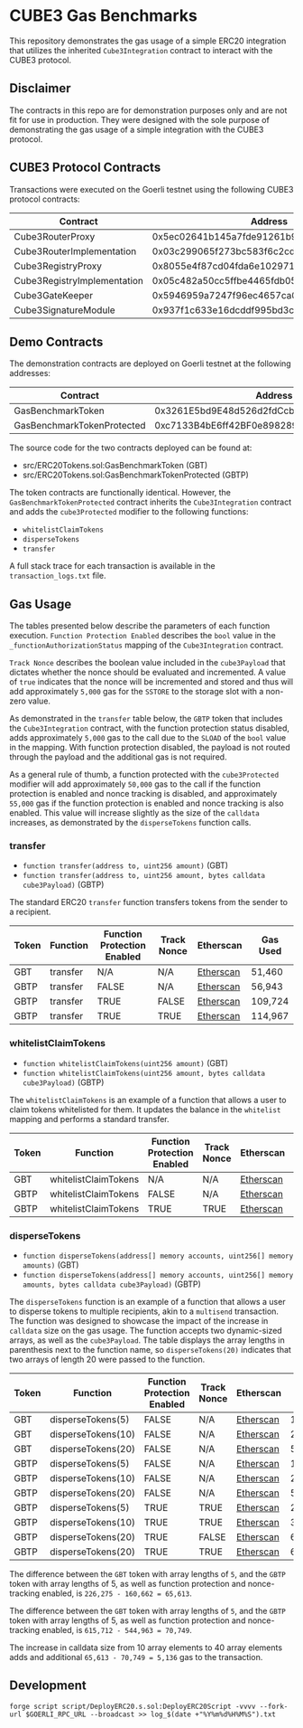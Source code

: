 # CUBE3 Gas Benchmarks

This repository demonstrates the gas usage of a simple ERC20 integration that utilizes the inherited `Cube3Integration` contract to interact with the CUBE3 protocol.

## Disclaimer

The contracts in this repo are for demonstration purposes only and are not fit for use in production. They were designed with the sole purpose of demonstrating the gas usage of a simple integration with the CUBE3 protocol.

## CUBE3 Protocol Contracts

Transactions were executed on the Goerli testnet using the following CUBE3 protocol contracts:

| Contract                    | Address                                    |
| --------------------------- | ------------------------------------------ |
| Cube3RouterProxy            | 0x5ec02641b145a7fde91261b983fd1743cb37b914 |
| Cube3RouterImplementation   | 0x03c299065f273bc583f6c2cd70a416583cb26b1a |
| Cube3RegistryProxy          | 0x8055e4f87cd04fda6e102971b45f20da77d3f9d2 |
| Cube3RegistryImplementation | 0x05c482a50cc5ffbe4465fdb057b3bd956840f08a |
| Cube3GateKeeper             | 0x5946959a7247f96ec4657ca0272c558f0ac11cc3 |
| Cube3SignatureModule        | 0x937f1c633e16dcddf995bd3c83fff7655a4686cb |

## Demo Contracts

The demonstration contracts are deployed on Goerli testnet at the following addresses:

| Contract                   | Address                                    |
| -------------------------- | ------------------------------------------ |
| GasBenchmarkToken          | 0x3261E5bd9E48d526d2fdCcbDeDa41117BA3aB0BB |
| GasBenchmarkTokenProtected | 0xc7133B4bE6ff42BF0e8982899699B9265EEae80d |

The source code for the two contracts deployed can be found at:

- src/ERC20Tokens.sol:GasBenchmarkToken (GBT)
- src/ERC20Tokens.sol:GasBenchmarkTokenProtected (GBTP)

The token contracts are functionally identical. However, the `GasBenchmarkTokenProtected` contract inherits the `Cube3Integration` contract and adds the `cube3Protected` modifier to the following functions:

- `whitelistClaimTokens`
- `disperseTokens`
- `transfer`

A full stack trace for each transaction is available in the `transaction_logs.txt` file.

## Gas Usage

The tables presented below describe the parameters of each function execution. `Function Protection Enabled` describes the `bool` value in the `_functionAuthorizationStatus` mapping of the `Cube3Integration` contract.

`Track Nonce` describes the boolean value included in the `cube3Payload` that dictates whether the nonce should be evaluated and incremented. A value of `true` indicates that the nonce will be incremented and stored and thus will add approximately `5,000` gas for the `SSTORE` to the storage slot with a non-zero value.

As demonstrated in the `transfer` table below, the `GBTP` token that includes the `Cube3Integration` contract, with the function protection status disabled, adds approximately `5,000` gas to the call due to the `SLOAD` of the `bool` value in the mapping. With function protection disabled, the payload is not routed through the payload and the additional gas is not required.

As a general rule of thumb, a function protected with the `cube3Protected` modifier will add approximately `50,000` gas to the call if the function protection is enabled and nonce tracking is disabled, and approximately `55,000` gas if the function protection is enabled and nonce tracking is also enabled. This value will increase slightly as the size of the `calldata` increases, as demonstrated by the `disperseTokens` function calls.

### transfer

- `function transfer(address to, uint256 amount)` (GBT)
- `function transfer(address to, uint256 amount, bytes calldata cube3Payload)` (GBTP)

The standard ERC20 `transfer` function transfers tokens from the sender to a recipient.

| Token | Function | Function Protection Enabled | Track Nonce | Etherscan                                                                                                      | Gas Used |
| ----- | -------- | --------------------------- | ----------- | -------------------------------------------------------------------------------------------------------------- | -------- |
| GBT   | transfer | N/A                         | N/A         | [Etherscan](https://goerli.etherscan.io/tx/0xfb9bbffdabba7952ab0d63facc75200196b781c080fb324abe09dd8760a88bcd) | 51,460   |
| GBTP  | transfer | FALSE                       | N/A         | [Etherscan](https://goerli.etherscan.io/tx/0x0a6068d120138393b55c6840ae79d688bb6ca01858e9ff6e1ccc09b7a46fc3dc) | 56,943   |
| GBTP  | transfer | TRUE                        | FALSE       | [Etherscan](https://goerli.etherscan.io/tx/0x21f3a3f180b7495c5776d7ec5c6bcdf9cda0a5e103a62ce64135756f8d5736cb) | 109,724  |
| GBTP  | transfer | TRUE                        | TRUE        | [Etherscan](https://goerli.etherscan.io/tx/0x6f13c0f646c3f2d269d2a709b3c5ffb1ef5d5d59897988d79a4bb1c062c46c45) | 114,967  |

### whitelistClaimTokens

- `function whitelistClaimTokens(uint256 amount)` (GBT)
- `function whitelistClaimTokens(uint256 amount, bytes calldata cube3Payload)` (GBTP)

The `whitelistClaimTokens` is an example of a function that allows a user to claim tokens whitelisted for them. It updates the balance in the `whitelist` mapping and performs a standard transfer.

| Token | Function             | Function Protection Enabled | Track Nonce | Etherscan                                                                                                      | Gas Used |
| ----- | -------------------- | --------------------------- | ----------- | -------------------------------------------------------------------------------------------------------------- | -------- |
| GBT   | whitelistClaimTokens | N/A                         | N/A         | [Etherscan](https://goerli.etherscan.io/tx/0x07cdcd9423d4c83d168d404d27b876974888ba4c45aa2479454862616c2c14da) | 51,487   |
| GBTP  | whitelistClaimTokens | FALSE                       | N/A         | [Etherscan](https://goerli.etherscan.io/tx/0xf260636d3cd6e73d602df6a8eaf3d96d88d4585b7f34369757d0e601623d9834) | 56,937   |
| GBTP  | whitelistClaimTokens | TRUE                        | TRUE        | [Etherscan](https://goerli.etherscan.io/tx/0x894f6b2bcc502f5d1d5221da174f0e44804cf2a382328f22bc7fe7ba403748a5) | 131,866  |

### disperseTokens

- `function disperseTokens(address[] memory accounts, uint256[] memory amounts)` (GBT)
- `function disperseTokens(address[] memory accounts, uint256[] memory amounts, bytes calldata cube3Payload)` (GBTP)

The `disperseTokens` function is an example of a function that allows a user to disperse tokens to multiple recipients, akin to a `multisend` transaction. The function was designed to showcase the impact of the increase in `calldata` size on the gas usage. The function accepts two dynamic-sized arrays, as well as the `cube3Payload`. The table displays the array lengths in parenthesis next to the function name, so `disperseTokens(20)` indicates that two arrays of length 20 were passed to the function.

| Token | Function           | Function Protection Enabled | Track Nonce | Etherscan                                                                                                      | Gas Used |
| ----- | ------------------ | --------------------------- | ----------- | -------------------------------------------------------------------------------------------------------------- | -------- |
| GBT   | disperseTokens(5)  | FALSE                       | N/A         | [Etherscan](https://goerli.etherscan.io/tx/0x4d836902a0ccc653e5edc784157095c64152aaaf5fa093e17281ed449326c749) | 160,662  |
| GBT   | disperseTokens(10) | FALSE                       | N/A         | [Etherscan](https://goerli.etherscan.io/tx/0x5f4f7d0fc3bffc640c80b25e2d4bfffc07a853ca90cb04f46d6e14a699b3d3c4) | 288,850  |
| GBT   | disperseTokens(20) | FALSE                       | N/A         | [Etherscan](https://goerli.etherscan.io/tx/0x102047c7fb693765e0a43d3f7dfac8128206495109ae80f68e8297ff64310bbd) | 544,963  |
| GBTP  | disperseTokens(5)  | FALSE                       | N/A         | [Etherscan](https://goerli.etherscan.io/tx/0xa7f3d751aa076a6ff6b386750698b189ff113999a09ed526fa60dbd524b54aa6) | 166,191  |
| GBTP  | disperseTokens(10) | FALSE                       | N/A         | [Etherscan](https://goerli.etherscan.io/tx/0xf8a99a732ed249b97f76ea0ea42e88f3828a6c4dd0f6e5ca723d8b78dc666098) | 294,379  |
| GBTP  | disperseTokens(20) | FALSE                       | N/A         | [Etherscan](https://goerli.etherscan.io/tx/0x1731167b2876107a196ba35d4411aced94464e1c2df24030f9843959ecc60148) | 550,456  |
| GBTP  | disperseTokens(5)  | TRUE                        | TRUE        | [Etherscan](https://goerli.etherscan.io/tx/0xf40a0c273de8fab560777215b392cdbdb1dda107aca5dad634947877d07bbf87) | 226,275  |
| GBTP  | disperseTokens(10) | TRUE                        | TRUE        | [Etherscan](https://goerli.etherscan.io/tx/0x73a1581adf0a1b5b47533d6d51643cb73fe2f8797771403d4cae5d407b4cc1d5) | 356,161  |
| GBTP  | disperseTokens(20) | TRUE                        | FALSE       | [Etherscan](https://goerli.etherscan.io/tx/0x50a0d2551efdde9c91131b996de19ea9ec51f7e05e68da030aaa31258111ec3f) | 610,493  |
| GBTP  | disperseTokens(20) | TRUE                        | TRUE        | [Etherscan](https://goerli.etherscan.io/tx/0x3521343e4f6a505e283d12593d9701ec20ab9b51c0dfe4c3a8a3f81984938801) | 615,712  |

The difference between the `GBT` token with array lengths of `5`, and the `GBTP` token with array lengths of 5, as well as function protection and nonce-tracking enabled, is `226,275 - 160,662 = 65,613`.

The difference between the `GBT` token with array lengths of `5`, and the `GBTP` token with array lengths of 5, as well as function protection and nonce-tracking enabled, is `615,712 - 544,963 = 70,749`.

The increase in calldata size from 10 array elements to 40 array elements adds and additional `65,613 - 70,749 = 5,136` gas to the transaction.

## Development

```
forge script script/DeployERC20.s.sol:DeployERC20Script -vvvv --fork-url $GOERLI_RPC_URL --broadcast >> log_$(date +"%Y%m%d%H%M%S").txt
```
